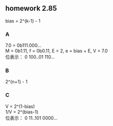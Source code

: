 ## homework 2.85

bias = 2^(k-1) - 1

### A
7.0 = 0b111.000...  
M = 0b1.11, f = 0b0.11, E = 2, e = bias + E, V = 7.0  
位表示： 0 100..01 110...

### B
2^(n+1) - 1  

### C
V = 2^(1-bias)  
1/V = 2^(bias-1)  
位表示： 0 11..101 0000...